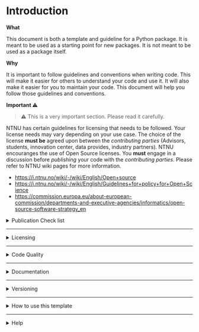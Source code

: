 # Introduction

**What**

This document is both a template and guideline for a Python package. It is meant to be used as a starting point for new packages. It is not meant to be used as a package itself.

**Why**

It is important to follow guidelines and conventions when writing code. This will make it easier for others to understand your code and use it. It will also make it easier for you to maintain your code. This document will help you follow those guidelines and conventions.

**Important :warning: ️**

> :warning: This is a very important section. Please read it carefully.

NTNU has certain guidelines for licensing that needs to be followed. Your license needs may vary depending on your use case. The choice of the license **must be** agreed upon between the _contributing parties_ (Advisors, students, innovation center, data provides, industry partners). NTNU encouranges the use of Open Source licenses. You **must** engage in a discussion before _publishing_ your code with the _contributing parties_.
Please refer to NTNU wiki pages for more information.
- https://i.ntnu.no/wiki/-/wiki/English/Open+source
- https://i.ntnu.no/wiki/-/wiki/English/Guidelines+for+policy+for+Open+Science
- https://commission.europa.eu/about-european-commission/departments-and-executive-agencies/informatics/open-source-software-strategy_en

<details>
<summary>Publication Check list</summary>

:warning: Follow this checklist before publishing your code. If you fail to meet the requirements, do not publish your code. Please contact your advisor for help.

- [ ] The license to this software has been decided upon.
- [ ] Intellectual property rights has been considered (Patents, copy right statements, etc.)
- [ ] Necessary permissions has been obtained to publish the data that comes with this software.
- [ ] The grants (if exist) that funded this software has been acknowledged.
- [ ] Author information and license header is included in the code.
- [ ] The code is documented and the documentation follows the convention given in this document.
- [ ] This document has been read and understood.

</details>

<hr/>

<details>
<summary>Licensing</summary>

## Licensing

Licensing is an important step of the publishment process. It is important to choose the right license for your project. You can read more about it [here](https://choosealicense.com/).

NTNU favors the Open Source publication. **Please refer to [here](https://i.ntnu.no/wiki/-/wiki/English/Guidelines+for+policy+for+Open+Science)** for more information.

The head of your files _at least_ should include the following information.

```python
# Author: <Your name>, <Your e-mail>
# License: <License name>
# Copyright (C) <year>: <copyright holder>, <place>
```

If, for example, [GPLv3](https://choosealicense.com/licenses/gpl-3.0/) is chosen as the license, the header should look like this.

<dl><dd><dl><dd><dl><dd><dl><dd>
<details style="margin-left: 4em">
<summary>GPLv3 License Header for hypothetical project</summary>

```python
# This code is part of <Your project name>
#
# This program is free software: you can redistribute it and/or modify
# it under the terms of the GNU General Public License as published by
# the Free Software Foundation, either version 3 of the License, or
# (at your option) any later version.
#
# This program is distributed in the hope that it will be useful,
# but WITHOUT ANY WARRANTY; without even the implied warranty of
# MERCHANTABILITY or FITNESS FOR A PARTICULAR PURPOSE.  See the
# GNU General Public License for more details.
#
# You should have received a copy of the GNU General Public License
# along with this program.  If not, see <https://www.gnu.org/licenses/>.
#
# !Disclaimer: Below paragraph is an absolute nonsense. It is here to show you
#              what to include in your license header. You should replace it
#              with your own description.
# This code models the whole universe through a single function. It is intended
# to be used as a starting point for other universes, hence opening the doors to
# the multiverse.
#
# Author: Johny The John Junior, john.johny@ntnu.no
# Copyright (C) 2023 Johny The John Junior
```
</details>

<details style="margin-left: 4em">
<summary>GPLv3 License Header for PhD project</summary>

:warning: Notice the change in copyright holder.
```python
# This code is part of <Your project name>
#
# This program is free software: you can redistribute it and/or modify
# it under the terms of the GNU General Public License as published by
# the Free Software Foundation, either version 3 of the License, or
# (at your option) any later version.
#
# This program is distributed in the hope that it will be useful,
# but WITHOUT ANY WARRANTY; without even the implied warranty of
# MERCHANTABILITY or FITNESS FOR A PARTICULAR PURPOSE.  See the
# GNU General Public License for more details.
#
# You should have received a copy of the GNU General Public License
# along with this program.  If not, see <https://www.gnu.org/licenses/>.
#
# !Disclaimer: Below paragraph is an absolute nonsense. It is here to show you
#              what to include in your license header. You should replace it
#              with your own description.
# This code models the whole universe through a single function. It is intended
# to be used as a starting point for other universes, hence opening the doors to
# the multiverse.
#
# Author: Johny The John Junior, john.johny@ntnu.no
# Copyright (C) 2023, NTNU, Trondheim
```
</details>

<details style="margin-left: 4em">
<summary>GPLv3 License Header for Master's project</summary>

:warning: Notice the change in copyright holder.
```python
# This code is part of <Your project name>
#
# This program is free software: you can redistribute it and/or modify
# it under the terms of the GNU General Public License as published by
# the Free Software Foundation, either version 3 of the License, or
# (at your option) any later version.
#
# This program is distributed in the hope that it will be useful,
# but WITHOUT ANY WARRANTY; without even the implied warranty of
# MERCHANTABILITY or FITNESS FOR A PARTICULAR PURPOSE.  See the
# GNU General Public License for more details.
#
# You should have received a copy of the GNU General Public License
# along with this program.  If not, see <https://www.gnu.org/licenses/>.
#
# !Disclaimer: Below paragraph is an absolute nonsense. It is here to show you
#              what to include in your license header. You should replace it
#              with your own description.
# This code models the whole universe through a single function. It is intended
# to be used as a starting point for other universes, hence opening the doors to
# the multiverse.
#
# Author: Johny The John Junior, john.johny@ntnu.no
# Copyright (C) 2023, <discuss it with your supervisor>, Trondheim
```
</details>
</dd></dl></dd></dl></dd></dl></dd></dl>

:warning: Do not forget the include the `LICENSE.txt` file in your repository.

:warning: I can not stress this more. **Please** read the [NTNU guidelines](https://i.ntnu.no/wiki/-/wiki/English/Open+source) for more information, **Please** refer to your supervisor and the innovation office.

</details>

<hr/>

<details>
<summary>Code Quality</summary>

## Code Quality

### Python code conventions

All python code must follow the PEP-8 convention. You can read more about it [here](https://www.python.org/dev/peps/pep-0008/).

It is often tedious to follow the PEP-8 convention manually. There are tools that can help you with that.
For example, autopep8 can automatically format your code to follow the PEP-8 convention. You can read more about it [here](https://github.com/hhatto/autopep8). You can also install it as a [Visual Studio Code](https://code.visualstudio.com/) [extension](https://marketplace.visualstudio.com/items?itemName=ms-python.autopep8).

Visual Studio Code is a highly customizable open source code editor. It is available for Windows, Mac, and Linux. It is highly recommended that you use it for your development. It can be configured through JSON files. If you attach the following, you can have automatic formatting on save.

```json
{
    ..., // Other settings
    "[python]": {
        "editor.formatOnType": true,
        "editor.defaultFormatter": "ms-python.autopep8",
    },
    ... // Other settings
}
```

> When in doubt, **please** create a github issue and ask for help.

### Development process

It is important to know the aim of the project. The procedure that you may follow can change depending on it. For example, if you are improving a code base that already exists, you may want to create a git branch for your changes. If you are starting a new project, you may want to create a new repository.

If you are conducting a research based on a previous work, you need to know if you are to improve it or just _consume_ it as a library. If you are using it as a library, simply consuming it rather than improving it, you should not create a new branch in that repository. You should simply install it as a dependency in your project. If you are improving it, you should create a new branch and make your changes there. You should then create a pull request to merge your changes to the main branch.

### Using external libraries

You may use the external libraries as you please but there are some important things to consider.

- Try to reduce the number of external libraries that you use. Each library that you use is a dependency that you need to maintain.
- Try **not** to use libraries that are not maintained anymore. You can check the last commit date of a library on GitHub. If it is not maintained anymore, you may want to find an alternative.
- Try **not** to use libraries that are not popular. If a library is not popular, it may not be maintained anymore. You can check the number of stars and forks on GitHub to see how popular a library is.
- Try to use a package manager. You may use [Conda](https://docs.conda.io/en/latest/) if you must. Aim to use only [`pip`](https://pip.pypa.io/en/stable/) if you can. You can read more about the differences between the two [here](https://www.anaconda.com/blog/understanding-conda-and-pip).
- Write all the external dependencies to `requirements.txt` file. You can use `pip freeze > requirements.txt` to generate the file.
    > :warning: If you are not using a virtual environment `pip freeze` will include all the packages that are installed in your system. You should use a virtual environment to generate the `requirements.txt` file.
    > To read more about virtualenvs, you can read [this](https://docs.python.org/3/tutorial/venv.html) and [this](https://realpython.com/python-virtual-environments-a-primer/).

### Tests

:smile: _[So it goes](https://en.wikipedia.org/wiki/Kurt_Vonnegut)_

</details>

<hr/>

<details>
<summary>Documentation</summary>

## Documentation

### Quick start



1. Use docstrings to document your code.
    1. Define inputs, outputs, and exceptions.
    2. When proper, include examples using `.. code-block:: python` lines
    3. When proper, include mathematical equations using `.. math::` lines
    4. Use [sphinx conventions](https://sphinx-rtd-tutorial.readthedocs.io/en/latest/docstrings.html) for formatting.
2. Write separate documentation files for other non-code related documentation.
    1. Use Markdown syntax.
    2. Place the files in the `docs` folder.
3. When in doubt, **please** create a github issue and ask for help.

### Conventions

Make yourself familiar with Markdown. It is a simple markup language that is used to write documentation. You can read more about it [here](https://www.markdownguide.org/basic-syntax/).

Use [sphinx conventions](https://sphinx-rtd-tutorial.readthedocs.io/en/latest/docstrings.html) for docstrings. This will allow us to use [Sphinx](http://www.sphinx-doc.org/en/master/) to generate documentation.

For example, say, you wrote a function called `amazing` that takes two arguments `a` and `b` and returns `c`. You should document it as follows, and it can be parsed by Sphinx. It is a good example of how to document your code.

```python
def amazing(a, b):
    r"""
    This function does something amazing.

    .. math::

        c = a + b

    .. code-block:: python

        >>> # A usage example for the amazing function.
        >>> amazing(1, 1)
        2

    :param a: The first argument.
    :type a: int
    :param b: The second argument.
    :type b: int
    :return: The result of the amazing operation.
    :rtype: int
    :raises ValueError: If the arguments are not equal.
    :raises TypeError: If the arguments are not integers.
    """
    if not isinstance(a, int) or not isinstance(b, int):
        raise TypeError("Arguments must be integers.")
    if a != b:
        raise ValueError("Arguments must be equal.")
    return a + b
```


### Documentation Generation

> ℹ️ _You do not need to go over this by yourself. Everything should be fine as long as you follow the conventions above._

Your code documentation should live in the code. This convention is called docstrings. You can read more about it [here](https://www.python.org/dev/peps/pep-0257/). There are parsers that can read these docstrings and turns them into automated documentation. One of the most popular is [Sphinx](http://www.sphinx-doc.org/en/master/). Below is a quick guide on how to get started with Sphinx.

Install documentation requirements
```bash
pip install -r requirements.docs.txt
```

Initialize the documentation
```bash
# Say [y] to separate source and build directory
sphinx-quickstart
```

Add the following content to the `conf.py` file to add additional functionality.
_Some of those variables already exist in the file. You should modify them instead of adding them again._
```python
extensions = [
    'sphinx.ext.autodoc',
    'sphinx.ext.coverage',
    'sphinx.ext.imgmath',
    'sphinx.ext.githubpages',
    'sphinx_rtd_theme',
    'sphinx.ext.autosectionlabel',
    'myst_parser',
    'hoverxref.extension',
]

myst_enable_extensions = [
    "amsmath",
    "dollarmath"
]

source_suffix = {
    '.rst': 'restructuredtext',
    '.txt': 'markdown',
    '.md': 'markdown',
}
```

Build and test the generated documentation
```bash
# Build the Api Docs
sphinx-apidoc.exe -f -o .docs/source ./src/template_package/
# Build the documentation
sphinx-build ./docs/source ./docs/build
# Test to see if it works
python -m http.server 8080
```

</details>

<hr/>

<details>
<summary>Versioning</summary>

## Versioning

**Why**

Research projects are often long term projects. It is important to keep track of the changes that you make to your code. It is also important to keep track of the changes that others make to your code. This is where versioning comes in.

**What**

We use [`git`](https://git-scm.com/) for versioning. You can read more about it [here](https://git-scm.com/book/en/v2/Getting-Started-About-Version-Control).

However, working with Git can be a little bit confusing. You should spend some
time learning it. There are some graphical user interfaces and IDE integrations
which can make it easier to work with Git. You can find a list of them
[here](https://git-scm.com/downloads/guis).

**Warning** :warning:

Most common mistake when using git is to not ignoring the files that should not be tracked. You can _ignore_ the files that should not be on the repository by adding them to the `.gitignore` file. You can read more about it [here](https://git-scm.com/docs/gitignore).
This is an important subject to prevent you from accidentally sharing your private information. For example, you may have a file that contains your password. You should not share this file with others. You should add it to the `.gitignore` file to prevent it from being tracked by git.

</details>

<hr/>

<details>
<summary>How to use this template</summary>

## How to use the template

1. Rename all the references to `template_package` to your package name.
    1. Modify the `pyproject.toml` contents
        - Change the project name
        - Change the package name
        - Change the author name and author e-mail
    2. Change the name of the `src/template_package` directory
2. Clean up the `src/template_package` directory content.
3. Read, understand, and remove the contents of the `docs` directory.
    - Important file is the `docs/source/conf.py` file.
4. Remove this `starthere.md` document since it does not belong to your package.

</details>

<hr/>

<details>
<summary>Help</summary>

## Help

When in doubt, **please** create a github issue and ask for help. Someone will get back to you as soon as possible.

If you use GitHub to ask your questions, others can benefit from the answers as well.

</details>


